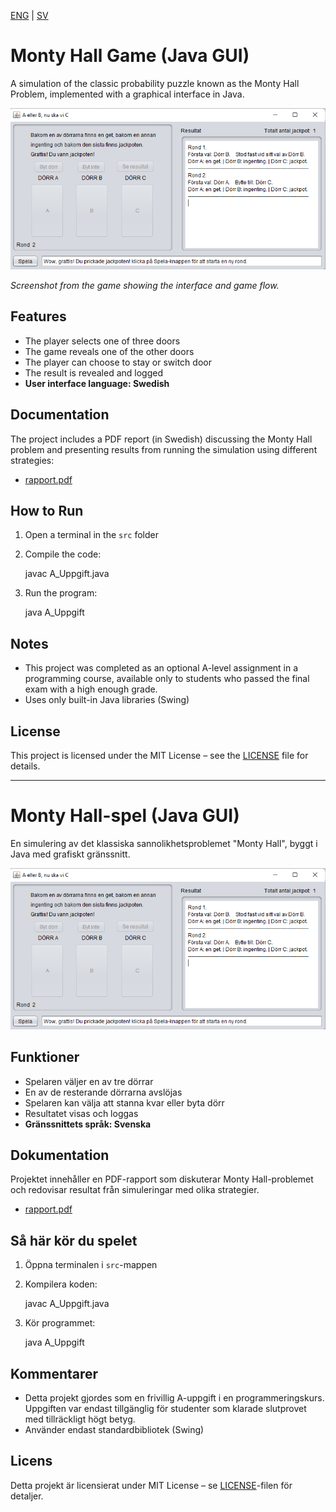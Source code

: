 [ENG](#monty-hall-game-java-gui) | [SV](#monty-hall-spel-java-gui)

# Monty Hall Game (Java GUI)

A simulation of the classic probability puzzle known as the Monty Hall Problem, implemented with a graphical interface in Java.

![Screenshot](gui.png)

*Screenshot from the game showing the interface and game flow.*

## Features
- The player selects one of three doors
- The game reveals one of the other doors
- The player can choose to stay or switch door
- The result is revealed and logged
- **User interface language: Swedish**

## Documentation
The project includes a PDF report (in Swedish) discussing the Monty Hall problem and presenting results from running the simulation using different strategies:
- [rapport.pdf](rapport.pdf)

## How to Run
1. Open a terminal in the `src` folder  
2. Compile the code:

   javac A_Uppgift.java

3. Run the program:

   java A_Uppgift

## Notes
- This project was completed as an optional A-level assignment in a programming course, 
available only to students who passed the final exam with a high enough grade.
- Uses only built-in Java libraries (Swing)

## License
This project is licensed under the MIT License – see the [LICENSE](LICENSE) file for details.

---

# Monty Hall-spel (Java GUI)

En simulering av det klassiska sannolikhetsproblemet "Monty Hall", byggt i Java med grafiskt gränssnitt.

![Screenshot](gui.png)

## Funktioner
- Spelaren väljer en av tre dörrar
- En av de resterande dörrarna avslöjas
- Spelaren kan välja att stanna kvar eller byta dörr
- Resultatet visas och loggas
- **Gränssnittets språk: Svenska**

## Dokumentation
Projektet innehåller en PDF-rapport som diskuterar Monty Hall-problemet och redovisar resultat från simuleringar med olika strategier.
- [rapport.pdf](rapport.pdf)

## Så här kör du spelet
1. Öppna terminalen i `src`-mappen  
2. Kompilera koden:

   javac A_Uppgift.java

3. Kör programmet:

   java A_Uppgift

## Kommentarer
- Detta projekt gjordes som en frivillig A-uppgift i en programmeringskurs. 
Uppgiften var endast tillgänglig för studenter som klarade slutprovet med tillräckligt högt betyg.
- Använder endast standardbibliotek (Swing)

## Licens
Detta projekt är licensierat under MIT License – se [LICENSE](LICENSE)-filen för detaljer.
